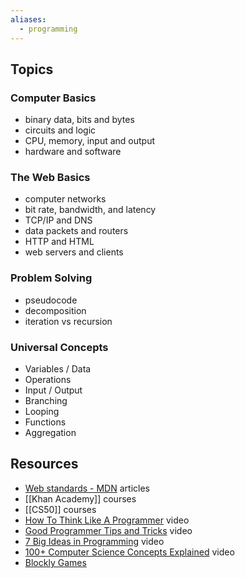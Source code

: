 ```yaml
---
aliases:
  - programming
---
```

## Topics
### Computer Basics
- binary data, bits and bytes
- circuits and logic
- CPU, memory, input and output
- hardware and software
### The Web Basics
- computer networks
- bit rate, bandwidth, and latency
- TCP/IP and DNS
- data packets and routers
- HTTP and HTML
- web servers and clients
### Problem Solving
- pseudocode
- decomposition
- iteration vs recursion
### Universal Concepts
- Variables / Data
- Operations
- Input / Output
- Branching
- Looping
- Functions
- Aggregation

## Resources
- [Web standards - MDN](https://developer.mozilla.org/en-US/docs/Learn_web_development/Getting_started/Web_standards) articles
- [[Khan Academy]] courses
- [[CS50]] courses
- [How To Think Like A Programmer](https://www.youtube.com/watch?v=azcrPFhaY9k) video
- [Good Programmer Tips and Tricks](https://www.youtube.com/watch?v=v6hm27o_gLM) video
- [7 Big Ideas in Programming](https://www.youtube.com/watch?v=y6dS-xX_Nt4) video
- [100+ Computer Science Concepts Explained](https://www.youtube.com/watch?v=-uleG_Vecis&t=1s) video
- [Blockly Games](https://blockly.games/?lang=en)


